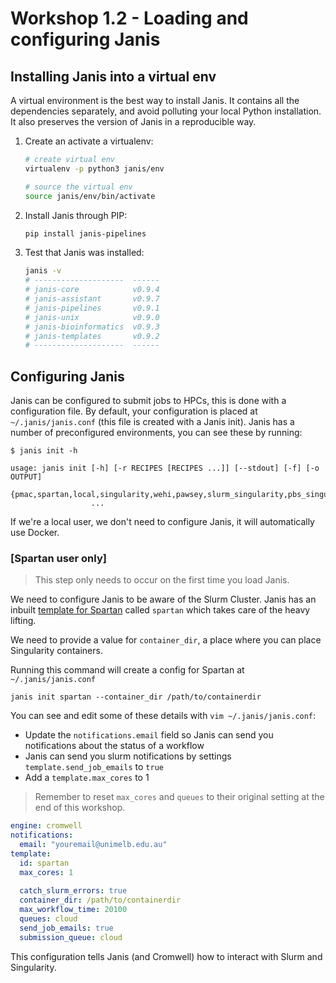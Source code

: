 # Workshop 1.2 - Loading and configuring Janis

## Installing Janis into a virtual env

A virtual environment is the best way to install Janis. It contains all the dependencies separately, and avoid polluting your local Python installation. It also preserves the version of Janis in a reproducible way.

1. Create an activate a virtualenv:

    ```bash
    # create virtual env
    virtualenv -p python3 janis/env

    # source the virtual env
    source janis/env/bin/activate
    ```

2. Install Janis through PIP:

    ```bash
    pip install janis-pipelines
    ```

3. Test that Janis was installed:

    ```bash
    janis -v
    # --------------------  ------
    # janis-core            v0.9.4
    # janis-assistant       v0.9.7
    # janis-pipelines       v0.9.1
    # janis-unix            v0.9.0
    # janis-bioinformatics  v0.9.3
    # janis-templates       v0.9.2
    # --------------------  ------
    ```


## Configuring Janis

Janis can be configured to submit jobs to HPCs, this is done with a configuration file. By default, your configuration is placed at `~/.janis/janis.conf` (this file is created with a Janis init). Janis has a number of preconfigured environments, you can see these by running:

```
$ janis init -h

usage: janis init [-h] [-r RECIPES [RECIPES ...]] [--stdout] [-f] [-o OUTPUT]
                  {pmac,spartan,local,singularity,wehi,pawsey,slurm_singularity,pbs_singularity}
                  ...
```

If we're a local user, we don't need to configure Janis, it will automatically use Docker.


### [Spartan user only]

> This step only needs to occur on the first time you load Janis.

We need to configure Janis to be aware of the Slurm Cluster. Janis has an inbuilt [template for Spartan](https://janis.readthedocs.io/en/latest/templates/spartan.html) called `spartan` which takes care of the heavy lifting.

We need to provide a value for `container_dir`, a place where you can place Singularity containers. 

Running this command will create a config for Spartan at `~/.janis/janis.conf`

```
janis init spartan --container_dir /path/to/containerdir
```

You can see and edit some of these details with `vim ~/.janis/janis.conf`:

- Update the `notifications.email` field so Janis can send you notifications about the status of a workflow
- Janis can send you slurm notifications by settings `template.send_job_emails` to `true`
- Add a `template.max_cores` to 1

> Remember to reset `max_cores` and `queues` to their original setting at the end of this workshop.

```yaml
engine: cromwell
notifications:
  email: "youremail@unimelb.edu.au"
template:
  id: spartan
  max_cores: 1
    
  catch_slurm_errors: true
  container_dir: /path/to/containerdir
  max_workflow_time: 20100
  queues: cloud
  send_job_emails: true
  submission_queue: cloud
```

This configuration tells Janis (and Cromwell) how to interact with Slurm and Singularity.